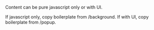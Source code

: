 Content can be pure javascript only or with UI.

If javascript only, copy boilerplate from /background.
If with UI, copy boilerplate from /popup.
